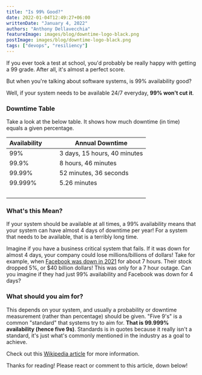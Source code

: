 ```yaml
---
title: "Is 99% Good?"
date: 2022-01-04T12:49:27+06:00
writtenDate: "January 4, 2022"
authors: "Anthony Dellavecchia"
featureImage: images/blog/downtime-logo-black.png
postImage: images/blog/downtime-logo-black.png
tags: ["devops", "resiliency"]
---
```


If you ever took a test at school, you'd probably be really happy with getting a 99 grade. After all, it's almost a perfect score.

But when you're talking about software systems, is 99% availability good?

Well, if your system needs to be available 24/7 everyday, **99% won't cut it**.

### Downtime Table

Take a look at the below table. It shows how much downtime (in time) equals a given percentage.

| Availability &nbsp;&nbsp;&nbsp;&nbsp;&nbsp;&nbsp;|    Annual Downtime     |
| ------ | ----------- |
| 99%   | 3 days, 15 hours, 40 minutes |
| 99.9% | 8 hours, 46 minutes |
| 99.99%    | 52 minutes, 36 seconds |
| 99.999%    | 5.26 minutes |
|  &nbsp;  |  &nbsp; |
### What's this Mean?

If your system should be available at all times, a 99% availability means that your system can have almost 4 days of downtime per year! For a system that needs to be available, that is a terribly long time.

Imagine if you have a business critical system that fails. If it was down for almost 4 days, your company could lose millions/billions of dollars! Take for example, when [Facebook was down in 2021](https://en.wikipedia.org/wiki/2021_Facebook_outage) for about 7 hours. Their stock dropped 5%, or $40 billion dollars! This was only for a 7 hour outage. Can you imagine if they had just 99% availability and Facebook was down for 4 days?

### What should you aim for?

This depends on your system, and usually a probability or downtime measurement (rather than percentage) should be given. "Five 9's" is a common "standard" that systems try to aim for. **That is 99.999% availability (hence five 9s)**. Standards is in quotes because it really isn't a standard, it's just what's commonly mentioned in the industry as a goal to achieve.

Check out this [Wikipedia article](https://en.wikipedia.org/wiki/High_availability) for more information. 

Thanks for reading!
Please react or comment to this article, down below!
